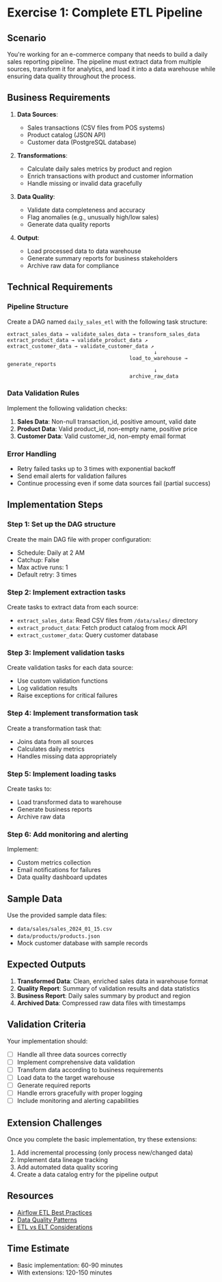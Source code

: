 # Exercise 1: Complete ETL Pipeline

## Scenario

You're working for an e-commerce company that needs to build a daily sales reporting pipeline. The pipeline must extract data from multiple sources, transform it for analytics, and load it into a data warehouse while ensuring data quality throughout the process.

## Business Requirements

1. **Data Sources**:

   - Sales transactions (CSV files from POS systems)
   - Product catalog (JSON API)
   - Customer data (PostgreSQL database)

2. **Transformations**:

   - Calculate daily sales metrics by product and region
   - Enrich transactions with product and customer information
   - Handle missing or invalid data gracefully

3. **Data Quality**:

   - Validate data completeness and accuracy
   - Flag anomalies (e.g., unusually high/low sales)
   - Generate data quality reports

4. **Output**:
   - Load processed data to data warehouse
   - Generate summary reports for business stakeholders
   - Archive raw data for compliance

## Technical Requirements

### Pipeline Structure

Create a DAG named `daily_sales_etl` with the following task structure:

```
extract_sales_data → validate_sales_data → transform_sales_data
extract_product_data → validate_product_data ↗
extract_customer_data → validate_customer_data ↗
                                                ↓
                                        load_to_warehouse → generate_reports
                                                ↓
                                        archive_raw_data
```

### Data Validation Rules

Implement the following validation checks:

1. **Sales Data**: Non-null transaction_id, positive amount, valid date
2. **Product Data**: Valid product_id, non-empty name, positive price
3. **Customer Data**: Valid customer_id, non-empty email format

### Error Handling

- Retry failed tasks up to 3 times with exponential backoff
- Send email alerts for validation failures
- Continue processing even if some data sources fail (partial success)

## Implementation Steps

### Step 1: Set up the DAG structure

Create the main DAG file with proper configuration:

- Schedule: Daily at 2 AM
- Catchup: False
- Max active runs: 1
- Default retry: 3 times

### Step 2: Implement extraction tasks

Create tasks to extract data from each source:

- `extract_sales_data`: Read CSV files from `/data/sales/` directory
- `extract_product_data`: Fetch product catalog from mock API
- `extract_customer_data`: Query customer database

### Step 3: Implement validation tasks

Create validation tasks for each data source:

- Use custom validation functions
- Log validation results
- Raise exceptions for critical failures

### Step 4: Implement transformation task

Create a transformation task that:

- Joins data from all sources
- Calculates daily metrics
- Handles missing data appropriately

### Step 5: Implement loading tasks

Create tasks to:

- Load transformed data to warehouse
- Generate business reports
- Archive raw data

### Step 6: Add monitoring and alerting

Implement:

- Custom metrics collection
- Email notifications for failures
- Data quality dashboard updates

## Sample Data

Use the provided sample data files:

- `data/sales/sales_2024_01_15.csv`
- `data/products/products.json`
- Mock customer database with sample records

## Expected Outputs

1. **Transformed Data**: Clean, enriched sales data in warehouse format
2. **Quality Report**: Summary of validation results and data statistics
3. **Business Report**: Daily sales summary by product and region
4. **Archived Data**: Compressed raw data files with timestamps

## Validation Criteria

Your implementation should:

- [ ] Handle all three data sources correctly
- [ ] Implement comprehensive data validation
- [ ] Transform data according to business requirements
- [ ] Load data to the target warehouse
- [ ] Generate required reports
- [ ] Handle errors gracefully with proper logging
- [ ] Include monitoring and alerting capabilities

## Extension Challenges

Once you complete the basic implementation, try these extensions:

1. Add incremental processing (only process new/changed data)
2. Implement data lineage tracking
3. Add automated data quality scoring
4. Create a data catalog entry for the pipeline output

## Resources

- [Airflow ETL Best Practices](https://airflow.apache.org/docs/apache-airflow/stable/best-practices.html)
- [Data Quality Patterns](https://www.datakitchen.io/blog/data-quality-patterns)
- [ETL vs ELT Considerations](https://www.integrate.io/blog/etl-vs-elt/)

## Time Estimate

- Basic implementation: 60-90 minutes
- With extensions: 120-150 minutes
